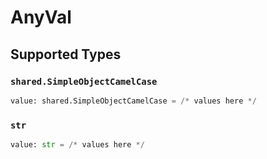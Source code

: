 # AnyVal


## Supported Types

### `shared.SimpleObjectCamelCase`

```python
value: shared.SimpleObjectCamelCase = /* values here */
```

### `str`

```python
value: str = /* values here */
```

